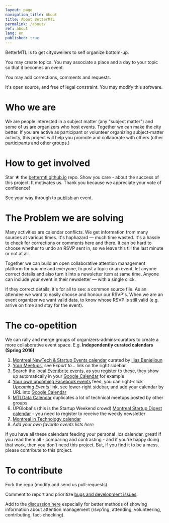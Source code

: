 ```yaml
---
layout: page
navigation_title: About
title: About BetterMTL
permalink: /about/
ref: about
lang: en
published: true
---
```


BetterMTL is to get citydwellers to self organize bottom-up. 

You may create topics. You may associate a place and a day to your topic so that it becomes an event. 

You may add corrections, comments and requests.

It's open source, and free of legal constraint. You may modify this software.



# Who we are

We are people interested in a subject matter (any "subject matter") and some of us are organizers who host events. Together we can make the city better. If you are active as participant or volunteer organizing subject-matter activity, this project will help you promote and collaborate with others (other participants and other groups.)

# How to get involved

Star ★ the [bettermtl.github.io](https://github.com/bettermtl/bettermtl.github.io) repo. 
Show you care - about the success of this project. It motivates us. 
Thank you because we appreciate your vote of confidence!

See your way through to [publish](/create) an event.

# The Problem we are solving

Many activities are calendar conflicts. We get information from many sources at various times. It's haphazard — much time wasted. It's a hassle to check for corrections or comments here and there. It can be hard to choose whether to undo an RSVP sent in, so we leave this till the last minute or not at all.

Together we can build an open collaborative attention management platform for you me and everyone, to post a topic or an event, let anyone correct details and also turn it into a newsletter item at same time. Anyone can include your event in their newsletter — with a single click. 

If they correct details, it's for all to see: a common source file. As an attendee we want to easily choose and honour our RSVP's. When we are an event organizer we want valid data, to know whose RSVP is still valid (e.g. arrive on time and stay for the event).


# The co-opetition
We can rally and merge groups of organizers-admins-curators to create a more collaborative event space. 
E.g.
**Independently curated calendars (Spring 2016)**

1. [Montreal NewTech & Startup Events calendar](http://notman.org/event-space/#mtltech) curated by [Ilias Benjelloun](https://www.linkedin.com/in/iliasbenjelloun)
1. [Your Meetups](http://www.meetup.com/find/events/?allMeetups=true&radius=50&userFreeform=Montr%C3%A9al%2C+QC&mcId=z278063&mcName=Montr%C3%A9al%2C+Qu%C3%A9bec%2C+CA&eventFilter=mysugg), see *Export to...* link on the right sidebar
1. Search the local [Eventbrite events](https://www.eventbrite.ca/d/canada--montreal/events/?crt=regular&sort=best&view=list), as you register to these, they show up automatically in your [Google Calendar](https://calendar.google.com/) for example
1. [Your own upcoming Facebook events](https://www.facebook.com/events/upcoming) feed, you can right-click *Upcoming Events* link, see lower-right sidebar, and add your calendar by URL into [Google Calendar](https://calendar.google.com/)
1. [MTLData Calendar](http://mtldata.com/calendar/) duplicates a lot of technical meetups posted by other groups
1. UPGlobal's (this is the Startup Weekend crowd) [Montreal Startup Digest calendar](https://www.startupdigest.com/digests/montreal) - you need to register to receive the weekly newsletter
1. [Montreal in Technology calendar](http://www.montrealintechnology.com/calendar/)
1. *Add your own favorite events lists here*

If you have all these calendars feeding your personal .ics calendar, great! 
If you read them all - comparing and contrasting - and 
if you're happy doing that work, then you don't need this project.
But, if you find it to be a mess, please contribute to this project.

# To contribute
Fork the repo (modify and send us pull-requests).

Comment to report and prioritize [bugs and development issues](waffle.io/bettermtl/bettermtl.github.io).

Add to the [discussion here](gitter.im/bettermtl/general) especially for better methods of showing information about attention management (rsvp'ing, attending, volunteering, contributing, fact-checking).
